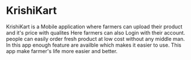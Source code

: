 # KrishiKart
KrishiKart is a Mobile application where farmers can upload their product and it's price with qualites
Here farmers can also Login with their account.
people can easily order fresh product at low cost without any middle man.
In this app enough feature are availble which makes it easier to use.
This app make farmer's life more easier and better.
